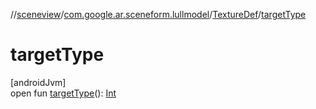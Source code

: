 //[sceneview](../../../index.md)/[com.google.ar.sceneform.lullmodel](../index.md)/[TextureDef](index.md)/[targetType](target-type.md)

# targetType

[androidJvm]\
open fun [targetType](target-type.md)(): [Int](https://kotlinlang.org/api/latest/jvm/stdlib/kotlin/-int/index.html)
